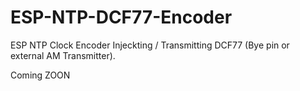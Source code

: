 # ESP-NTP-DCF77-Encoder
ESP NTP Clock Encoder Injeckting / Transmitting DCF77 (Bye pin or external AM Transmitter).


Coming ZOON
